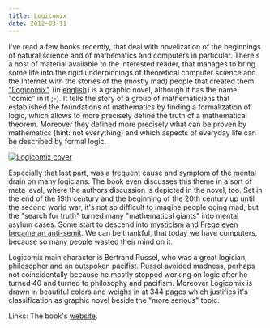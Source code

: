 ```yaml
---
title: Logicomix
date: 2012-03-11
---
```

I've read a few books recently, that deal with novelization of the beginnings of natural science and of mathematics and computers in particular. There's a host of material available to the interested reader, that manages to bring some life into the rigid underpinnings of theoretical computer science and the Internet with the stories of the (mostly mad) people that created them. <a href="http://www.amazon.de/gp/product/3864970040/ref=as_li_ss_tl?ie=UTF8&tag=timben08-21&linkCode=as2&camp=1638&creative=19454&creativeASIN=3864970040">"Logicomix"</a><img src="http://www.assoc-amazon.de/e/ir?t=timben08-21&l=as2&o=3&a=3864970040" width="1" height="1" border="0" alt="" style="border:none !important; margin:0px !important;" /> (in <a href="http://www.amazon.de/gp/product/1596914521/ref=as_li_ss_tl?ie=UTF8&tag=timben08-21&linkCode=as2&camp=1638&creative=19454&creativeASIN=1596914521">english</a><img src="http://www.assoc-amazon.de/e/ir?t=timben08-21&l=as2&o=3&a=1596914521" width="1" height="1" border="0" alt="" style="border:none !important; margin:0px !important;" />) is a graphic novel, although it has the name "comic" in it ;-). It tells the story of a group of mathematicians that established the foundations of mathematics by finding a formalization of logic, which allows to more precisely define the truth of a mathematical theorem. Moreover they defined more precisely what can be proven by mathematics (hint: not everything) and which aspects of everyday life can be described by formal logic.

<a href="http://www.amazon.de/gp/product/1596914521/ref=as_li_ss_tl?ie=UTF8&tag=timben08-21&linkCode=as2&camp=1638&creative=19454&creativeASIN=1596914521"><img src="http://upload.wikimedia.org/wikipedia/en/6/60/Logicomix_cover.jpg" alt="Logicomix cover" /></a>

Especially that last part, was a frequent cause and symptom of the mental drain on many logicians. The book even discusses this theme in a sort of meta level, where the authors discussion is depicted in the novel, too. Set in the end of the 19th century and the beginning of the 20th century up until the second world war, it's not so difficult to imagine people going mad, but the "search for truth" turned many "mathematical giants" into mental asylum cases. Some start to descend into <a href="http://en.wikipedia.org/wiki/Georg_Cantor">mysticism</a> and <a href="http://en.wikipedia.org/wiki/Gottlob_Frege#1924_diary">Frege even became an anti-semit</a>. We can be thankful, that today we have computers, because so many people wasted their mind on it.

Logicomix main character is Bertrand Russel, who was a great logician, philosopher and an outspoken pacifist. Russel avoided madness, perhaps not coincidentally because he mostly stopped working on logic after he turned 40 and turned to philosophy and pacifism. Moreover Logicomix is drawn in beautiful colors and weighs in at 344 pages which justifies it's classification as graphic novel beside the "more serious" topic.

Links:
The book's <a href="http://www.logicomix.com/en/">website</a>.
